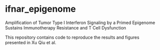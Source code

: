 # ifnar_epigenome
Amplification of Tumor Type I Interferon Signaling by a Primed Epigenome Sustains Immunotherapy Resistance and T Cell Dysfunction

This repository contains code to reproduce the results and figures presented in Xu Qiu et al.
